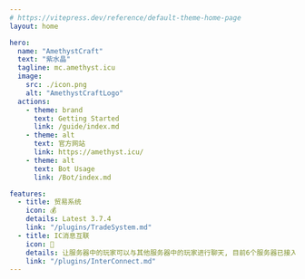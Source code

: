 ```yaml
---
# https://vitepress.dev/reference/default-theme-home-page
layout: home

hero:
  name: "AmethystCraft"
  text: "紫水晶"
  tagline: mc.amethyst.icu
  image: 
    src: ./icon.png
    alt: "AmethystCraftLogo"
  actions:
    - theme: brand
      text: Getting Started
      link: /guide/index.md
    - theme: alt
      text: 官方网站
      link: https://amethyst.icu/
    - theme: alt
      text: Bot Usage
      link: /Bot/index.md

features:
  - title: 贸易系统
    icon: 💰
    details: Latest 3.7.4
    link: "/plugins/TradeSystem.md"
  - title: IC消息互联
    icon: 📨
    details: 让服务器中的玩家可以与其他服务器中的玩家进行聊天, 目前6个服务器已接入（插件版本不一致会出现异常），合作请联系组织
    link: "/plugins/InterConnect.md"
---
```

<DataPanel />

<PartnerCarousel />
